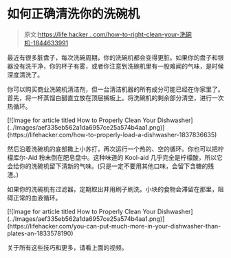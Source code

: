 # 如何正确清洗你的洗碗机

> 原文:[https://life hacker . com/how-to-right-clean-your-洗碗机-1844633991](https://lifehacker.com/how-to-properly-clean-your-dishwasher-1844633991)

最近有很多脏盘子，每次洗碗周期，你的洗碗机都会变得更脏。如果你的盘子和银器没有洗干净，你的杯子有雾，或者你注意到洗碗机里有一股难闻的气味，是时候深度清洗了。

你可以购买商业洗碗机清洁剂，但一台清洁机器的所有成分可能已经在你家里了。首先，将一杯蒸馏白醋直立放在顶层搁板上。将洗碗机的剩余部分清空，进行一次热循环。

<aside data-commerce-source="inset" class="sc-16a0mhj-2 gAjHzr">[![Image for article titled How to Properly Clean Your Dishwasher](../Images/aef335eb562a1da6957ce25a574b4aa1.png)](https://lifehacker.com/how-to-properly-load-a-dishwasher-1837836635)</aside>

然后沿着洗碗机的底部撒上小苏打，再次运行一个热的、空的循环。你也可以把柠檬库尔-Aid 粉末倒在肥皂盘中。这种味道的 Kool-aid 几乎完全是柠檬酸，所以它会给你的洗碗机留下清新的气味。(只是一定不要用其他口味，会留下含糖的残渣。)

如果你的洗碗机有过滤器，定期取出并用刷子刷洗。小块的食物会滞留在那里，阻碍正常的血液循环。

<aside data-commerce-source="inset" class="sc-16a0mhj-2 gAjHzr">[![Image for article titled How to Properly Clean Your Dishwasher](../Images/aef335eb562a1da6957ce25a574b4aa1.png)](https://lifehacker.com/you-can-put-much-more-in-your-dishwasher-than-plates-an-1833578190)</aside>

关于所有这些技巧和更多，请看上面的视频。
